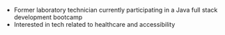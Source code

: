- Former laboratory technician currently participating in a Java full stack development bootcamp
- Interested in tech related to healthcare and accessibility
<!---
StringRays/StringRays is a ✨ special ✨ repository because its `README.md` (this file) appears on your GitHub profile.
You can click the Preview link to take a look at your changes.
--->
